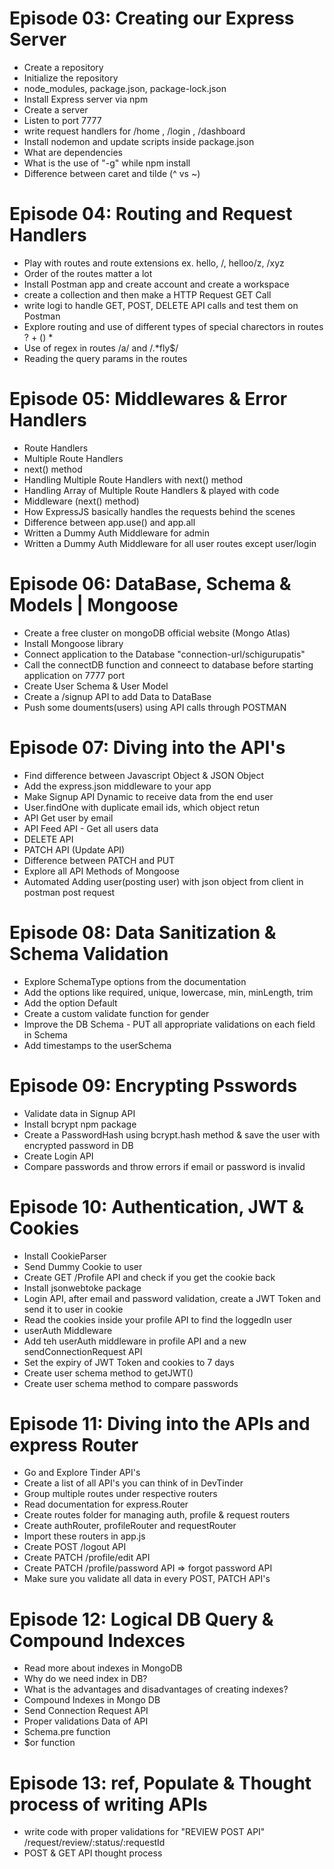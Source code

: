 # Episode 03: Creating our Express Server

- Create a repository
- Initialize the repository
- node_modules, package.json, package-lock.json
- Install Express server via npm
- Create a server
- Listen to port 7777
- write request handlers for /home , /login , /dashboard
- Install nodemon and update scripts inside package.json
- What are dependencies
- What is the use of "-g" while npm install 
- Difference between caret and tilde (^ vs ~)



# Episode 04: Routing and Request Handlers

- Play with routes and route extensions  ex. hello, /, helloo/z, /xyz
- Order of the routes matter a lot
- Install Postman app and create account and create a workspace
- create a collection and then make a HTTP Request GET Call
- write logi to handle GET, POST, DELETE API calls and test them on Postman
- Explore routing and use of different types of special charectors in routes
     ? 
     +
     ()
     *
- Use of regex in routes /a/ and /.*fly$/
- Reading the query params in the routes



# Episode 05: Middlewares & Error Handlers

- Route Handlers
- Multiple Route Handlers
- next() method
- Handling Multiple Route Handlers with next() method
- Handling Array of Multiple Route Handlers & played with code 
- Middleware (next() method)
- How ExpressJS basically handles the requests behind the scenes
- Difference between app.use() and app.all
- Written a Dummy Auth Middleware for admin
- Written a Dummy Auth Middleware for all user routes except user/login



# Episode 06: DataBase, Schema & Models | Mongoose

- Create a free cluster on mongoDB official website (Mongo Atlas)
- Install Mongoose library
- Connect application to the  Database "connection-url/schigurupatis"
- Call the connectDB function and conneect to database before starting application on 7777 port
- Create User Schema & User Model
- Create a /signup API to add Data to DataBase
- Push some douments(users) using API calls through POSTMAN



# Episode 07: Diving into the API's

- Find difference between Javascript Object & JSON Object
- Add the express.json middleware to your app
- Make Signup API Dynamic to receive data from the end user
- User.findOne with duplicate email ids, which object retun
- API Get user by email
- API Feed API - Get all users data
- DELETE API   
- PATCH API  (Update API)
- Difference between PATCH and PUT
- Explore all API Methods of Mongoose
- Automated Adding user(posting user) with json object from client in postman post request



# Episode 08: Data Sanitization & Schema Validation

- Explore SchemaType options from the documentation
- Add the options like required, unique, lowercase, min, minLength, trim
- Add the option Default
- Create a custom validate function for gender
- Improve the DB Schema - PUT all appropriate validations on each field in Schema
- Add timestamps to the userSchema




# Episode 09: Encrypting Psswords

- Validate data in Signup API
- Install bcrypt npm package
- Create a PasswordHash using bcrypt.hash method & save the user with encrypted password in DB
- Create Login API
- Compare passwords and throw errors if email or password is invalid





# Episode 10: Authentication, JWT & Cookies

- Install CookieParser
- Send Dummy Cookie to user
- Create GET /Profile API and check if you get the cookie back
- Install jsonwebtoke package
- Login API, after email and password validation, create a JWT Token and send it to user in cookie
- Read the cookies inside your profile API to find the loggedIn user
- userAuth Middleware
- Add teh userAuth middleware in profile API and a new sendConnectionRequest API
- Set the expiry of JWT Token and cookies to 7 days
- Create user schema method to getJWT()
- Create user schema method to compare passwords





# Episode 11: Diving into the APIs and express Router

- Go and Explore Tinder API's
- Create a list of all API's you can think of in DevTinder 
- Group multiple routes under respective routers
- Read documentation for express.Router
- Create routes folder for managing auth, profile & request routers
- Create authRouter, profileRouter and requestRouter
- Import these routers in app.js
- Create POST /logout API
- Create PATCH /profile/edit API
- Create PATCH /profile/password API => forgot password API
- Make sure you validate all data in every POST, PATCH API's



# Episode 12: Logical DB Query & Compound Indexces

- Read more about indexes in MongoDB
- Why do we need index in DB?
- What is the advantages and disadvantages of creating indexes?
- Compound Indexes in Mongo DB
- Send Connection Request API
- Proper validations Data of API
- Schema.pre function
- $or function


# Episode 13: ref, Populate & Thought process of writing APIs

- write code with proper validations for "REVIEW POST API" /request/review/:status/:requestId
- POST & GET API thought process

